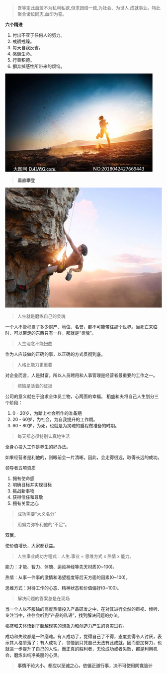 > 吾等定此血盟不为私利私欲,但求团结一致,为社会、为世人 成就事业。特此聚合诸位同志,血印为誓。

**六个精进**

1. 付出不亚于任何人的努力。
2. 戒骄戒躁。
3. 每天自我反省。
4. 感谢生命。
5. 行善积德。
6. 摒弃掉感性所带来的烦恼。

![](images/OIP.jpeg)

> **垂直攀登**

![](images/3IbFfMMhXe_small.jpg)

> 人生就是磨练自己的灵魂



一个人不管积累了多少财产、地位、名誉，都不可能带往那个世界。当死亡来临时，可以带走的东西只有一样，那就是“灵魂”。

> 人生理念不能扭曲

作为人应该做的正确的事，以正确的方式贯彻到底。

> 人格比能力更重要

对企业而言，人是财富。所以人员聘用和人事管理是经营者最重要的工作之一。

> 烦恼是活着的证据

公司的意义就在于追求全体员工物，心两面的幸福。
稻盛和夫将自己人生划分三个阶段：
1. 0 - 20岁，为踏上社会所作的准备期
2. 20 - 60岁，为社会，为自我提升的工作期。
3. 60 - 80岁，为死，也就是为灵魂的启程做准备的时期。

> 每天都必须特别认真地生活

全身心投入工作是养生的好办法。

如果经营者是利他的，则眼前会一片清晰。因此，会走得很远，取得长远的成功。

领导者五项资质
1. 拥有使命感
2. 明确目标并实现目标
3. 挑战新事物
4. 获得信任和尊敬
5. 拥有关爱之心

> 成功需要“大义名分”

> 用努力弥补利他的“不足”。

双赢。

使价值增长，大家都获益。

> 人生事业成功方程式：人生.事业 = 思维方式 x 热情 x 能力。

能力：才能、智力、体魄、运动神经等先天材质(0~100)。

热情：从事一件事的激情和渴望程度等后天方面的因素(0~100)。

思维方式：对待工作的心态、精神状态和价值偏好(0~100)。

> 解决问题的答案总是在现场

当一个人以不服输的高度热情投入产品研发之中，在对其进行全然的审视、倾听、专注当中，往往会听到“产品的私语”，找到解决问题的办法。

稻盛和夫体悟到了超越现实的想象力和创造力产生的真实过程。

成功和失败都是一种磨难。有人成功了，觉得自己了不得，态度变得令人讨厌，表示其人格堕落了；有人成功了，领悟到只凭自己无法有此成就，因而更加努力，也就进一步提升了自己的人性。而正真的胜利者，无论成功或者失败，都是利用机会，磨炼出纯净美丽的心灵。



> **事情不论大小，都应以至诚之心，依循正道行事，决不可使用阴谋诡计**


